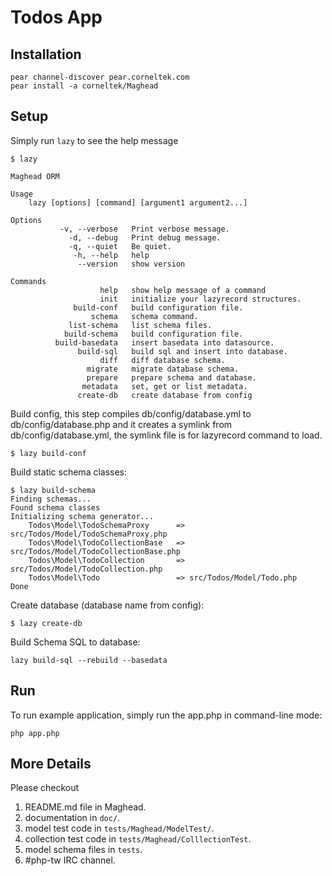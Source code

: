 Todos App
==========

Installation
------------

    pear channel-discover pear.corneltek.com
    pear install -a corneltek/Maghead

Setup
------

Simply run `lazy` to see the help message

    $ lazy

    Maghead ORM
    
    Usage
    	lazy [options] [command] [argument1 argument2...]
    
    Options
               -v, --verbose   Print verbose message.
                 -d, --debug   Print debug message.
                 -q, --quiet   Be quiet.
                  -h, --help   help
                   --version   show version
    
    Commands
                        help   show help message of a command
                        init   initialize your lazyrecord structures.
                  build-conf   build configuration file.
                      schema   schema command.
                 list-schema   list schema files.
                build-schema   build configuration file.
              build-basedata   insert basedata into datasource.
                   build-sql   build sql and insert into database.
                        diff   diff database schema.
                     migrate   migrate database schema.
                     prepare   prepare schema and database.
                    metadata   set, get or list metadata.
                   create-db   create database from config

Build config, this step compiles db/config/database.yml to db/config/database.php
and it creates a symlink from db/config/database.yml, the symlink file is for lazyrecord 
command to load.

    $ lazy build-conf

Build static schema classes:

    $ lazy build-schema
    Finding schemas...
    Found schema classes
    Initializing schema generator...
    	Todos\Model\TodoSchemaProxy      => src/Todos/Model/TodoSchemaProxy.php
    	Todos\Model\TodoCollectionBase   => src/Todos/Model/TodoCollectionBase.php
    	Todos\Model\TodoCollection       => src/Todos/Model/TodoCollection.php
    	Todos\Model\Todo                 => src/Todos/Model/Todo.php
    Done

Create database (database name from config):

    $ lazy create-db

Build Schema SQL to database:

    lazy build-sql --rebuild --basedata

Run
---

To run example application, simply run the app.php in command-line mode:

    php app.php


More Details
------------

Please checkout 

1. README.md file in Maghead.
2. documentation in `doc/`.
3. model test code in `tests/Maghead/ModelTest/`.
4. collection test code in `tests/Maghead/ColllectionTest`.
5. model schema files in `tests`.
6. #php-tw IRC channel.

